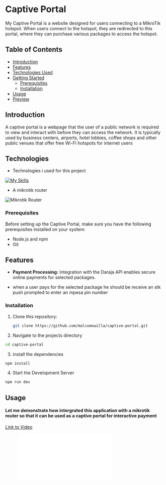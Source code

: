 # Captive Portal
My Captive Portal is a website designed for users connecting to a MikroTik hotspot. When users connect to the hotspot, they are redirected to this portal, where they can purchase various packages to access the hotspot.


## Table of Contents

- [Introduction](#introduction)
- [Features](#features)
- [Technologies Used](#Technologies)
- [Getting Started](#getting-started)
  - [Prerequisites](#prerequisites)
  - [Installation](#installation)
- [Usage](#usage)
- [Preview](#preview)



## Introduction



A captive portal is a webpage that the user of a public network is required to view and interact with before they can access the network. It is typically used by business centers, airports, hotel lobbies, coffee shops and other public venues that offer free Wi-Fi hotspots for internet users



## Technologies

- Technologies i used for this project

[![My Skills](https://skillicons.dev/icons?i=js,react,html,css,rails,tailwind,vite)](https://skillicons.dev)

* A mikrotik router

![Mikrotik Router](https://encrypted-tbn0.gstatic.com/images?q=tbn:ANd9GcSFWapJMHCaGudaA4yq8eVjtxAJH4gEBj_clA&usqp=CAU)



### Prerequisites

Before setting up the Captive Portal, make sure you have the following prerequisites installed on your system:

- Node.js and npm
- Git


## Features

- **Payment Processing:** Integration with the Daraja API enables secure online payments for selected packages.

* when a user pays for the selected package he should be receive an stk push prompted to enter an mpesa pin number


### Installation

1. Clone this repository:




   ```bash
   git clone https://github.com/malcomowilla/captive-portal.git

2.  Navigate to the projects directory


```bash
cd captive-portal
```



3. install the dependencies

```bash
npm install
```

4. Start the Development Server


```bash
npm run dev
```

## Usage

#### Let me demonstrate how intergrated this application with a mikrotik router so that it can be used as a captive portal for interactive payment



[Link to Video](/public/screen-20240313-105840.mp4)

<figure class="video_container">
  <iframe src="/public/screen-20240313-105840.mp4" frameborder="0" allowfullscreen="true"> 
</iframe>
</figure>